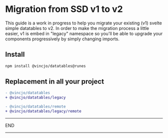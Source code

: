 
# Migration from SSD v1 to v2

This guide is a work in progress to help you migrate your existing (v1) svelte simple datatables to v2. In order to make the migration process a little easier, v1 is embed in "legacy" namespace so you'll be able to upgrade your components progressively by simply changing imports.

## Install

```bash
npm install @vincjo/datatables@runes
```

## Replacement in all your project

```diff
- @vincjo/datatables
+ @vincjo/datatables/legacy

- @vincjo/datatables/remote
+ @vincjo/datatables/legacy/remote
```

--- 

END

---




